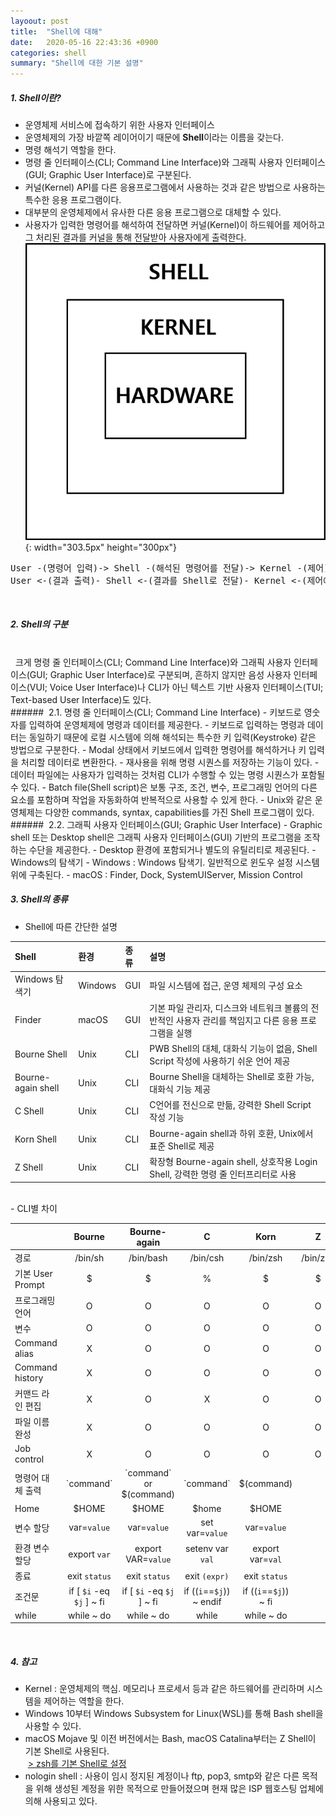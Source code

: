 ```yaml
---
layoout: post
title:  "Shell에 대해"
date:   2020-05-16 22:43:36 +0900
categories: shell
summary: "Shell에 대한 기본 설명"
---
```

##### 1. Shell이란?  
- 운영체제 서비스에 접속하기 위한 사용자 인터페이스
- 운영체제의 가장 바깥쪽 레이어이기 때문에 **Shell**이라는 이름을 갖는다.
- 명령 해석기 역할을 한다.
- 명령 줄 인터페이스(CLI; Command Line Interface)와 그래픽 사용자 인터페이스(GUI; Graphic User Interface)로 구분된다.
- 커널(Kernel) API를 다른 응용프로그램에서 사용하는 것과 같은 방법으로 사용하는 특수한 응용 프로그램이다.
- 대부분의 운영체제에서 유사한 다른 응용 프로그램으로 대체할 수 있다.
- 사용자가 입력한 명령어를 해석하여 전달하면 커널(Kernel)이 하드웨어를 제어하고 그 처리된 결과를 커널을 통해 전달받아 사용자에게 출력한다.  ![Shell 설명](/assets/images/post_shell.png){: width="303.5px" height="300px"}
<pre>
User -(명령어 입력)-> Shell -(해석된 명령어를 전달)-> Kernel -(제어)-> Hardware
User <-(결과 출력)- Shell <-(결과를 Shell로 전달)- Kernel <-(제어에 대한 결과 전달)- Hardware
</pre>

<br>  

##### 2. Shell의 구분  
<br>
&nbsp; 크게 명령 줄 인터페이스(CLI; Command Line Interface)와 그래픽 사용자 인터페이스(GUI; Graphic User Interface)로 구분되며, 흔하지 않지만 음성 사용자 인터페이스(VUI; Voice User Interface)나 CLI가 아닌 텍스트 기반 사용자 인터페이스(TUI; Text-based User Interface)도 있다.

<br>
###### &nbsp;2.1. 명령 줄 인터페이스(CLI; Command Line Interface)
- 키보드로 영숫자를 입력하여 운영체제에 명령과 데이터를 제공한다.
- 키보드로 입력하는 명령과 데이터는 동일하기 때문에 로컬 시스템에 의해 해석되는 특수한 키 입력(Keystroke) 같은 방법으로 구분한다.
- Modal 상태에서 키보드에서 입력한 명령어를 해석하거나 키 입력을 처리할 데이터로 변환한다.
- 재사용을 위해 명령 시퀀스를 저장하는 기능이 있다.
- 데이터 파일에는 사용자가 입력하는 것처럼 CLI가 수행할 수 있는 명령 시퀀스가 포함될 수 있다.
- Batch file(Shell script)은 보통 구조, 조건, 변수, 프로그래밍 언어의 다른 요소를 포함하며 작업을 자동화하여 반복적으로 사용할 수 있게 한다.
- Unix와 같은 운영체제는 다양한 commands, syntax, capabilities를 가진 Shell 프로그램이 있다.

<br>  
###### &nbsp;2.2. 그래픽 사용자 인터페이스(GUI; Graphic User Interface)  
- Graphic shell 또는 Desktop shell은 그래픽 사용자 인터페이스(GUI) 기반의 프로그램을 조작하는 수단을 제공한다.
- Desktop 환경에 포함되거나 별도의 유틸리티로 제공된다.
- Windows의 탐색기 
- Windows : Windows 탐색기. 일반적으로 윈도우 설정 시스템 위에 구축된다.
- macOS : Finder, Dock, SystemUIServer, Mission Control

<br>

##### 3. Shell의 종류

- Shell에 따른 간단한 설명  

|Shell                    |환경       |종류|설명 |
|:------------------|:----------|:----|:- |
|Windows 탐색기 |Windows|GUI|파일 시스템에 접근, 운영 체제의 구성 요소|
|Finder                  |macOS   |GUI|기본 파일 관리자, 디스크와 네트워크 볼륨의 전반적인 사용자 관리를 책임지고 다른 응용 프로그램을 실행|
|Bourne Shell        |Unix       |CLI|PWB Shell의 대체,  대화식 기능이 없음, Shell Script 작성에 사용하기 쉬운 언어 제공|
|Bourne-again shell|Unix       |CLI|Bourne Shell을 대체하는 Shell로 호환 가능, 대화식 기능 제공|
|C Shell                 |Unix        |CLI|C언어를 전신으로 만듦, 강력한 Shell Script 작성 기능|
|Korn Shell            |Unix        |CLI|Bourne-again shell과 하위 호환, Unix에서 표준 Shell로 제공|
|Z Shell                 |Unix        |CLI|확장형 Bourne-again shell, 상호작용 Login Shell, 강력한 명령 줄 인터프리터로 사용|

<br>
- CLI별 차이  

|                                         |Bourne          |Bourne-again                       |C            |Korn      |Z            |
|:--------------------|:-------------:|:------------------------------:|:---------:|:---------:|:---------:|
|경로                       |/bin/sh         |/bin/bash                             |/bin/csh|/bin/zsh |/bin/zsh |
|기본 User Prompt  |$                   |$                                          |%          |$             |$            |
|프로그래밍 언어    |O                  |O                                          |O          |O            |O           |
|변수                        |O                  |O                                          |O          |O            |O           |
|Command alias      |X                  |O                                          |O          |O            |O           |
|Command history  |X                  |O                                          |O          |O            |O           |
|커맨드 라인 편집   |X                  |O                                          |X          |O            |O           |
|파일 이름 완성       |X                  |O                                          |O          |O            |O           |
|Job control             |X                  |O                                          |O          |O            |O           |
|명령어 대체 출력   |\`command\` |\`command\` or $(command) |\`command\` |$(command) |  |
|Home                     |$HOME  | $HOME | $home | $HOME |             |
|변수 할당               |var=`value`  | var=`value` | set var=`value` | var=`value` |             |
|환경 변수 할당      |export `var`  | export VAR=`value` | setenv var `val` | export var=`val` |             |
|종료                      |exit `status`  | exit `status` | exit `(expr)` | exit `status` |             |
|조건문            |if [ `$i` -eq `$j` ] ~ fi  |if [ `$i` -eq `$j` ] ~ fi  |if ((`i`==`$j`)) ~ endif  |if ((`i`==`$j`)) ~ fi   |             |
|while                     |while ~ do  | while ~ do | while | while ~ do |             |

<br>

##### 4. 참고   
- Kernel : 운영체제의 핵심. 메모리나 프로세서 등과 같은 하드웨어를 관리하며 시스템을 제어하는 역할을 한다.
- Windows 10부터 Windows Subsystem for Linux(WSL)를 통해 Bash shell을 사용할 수 있다.
- macOS Mojave 및 이전 버전에서는 Bash, macOS Catalina부터는 Z Shell이 기본 Shell로 사용된다.  <br> &nbsp;[> zsh를 기본 Shell로 설정](https://support.apple.com/en-us/HT208050)  
- nologin shell : 사용이 임시 정지된 계정이나 ftp, pop3, smtp와 같은 다른 목적을 위해 생성된 계정을 위한 목적으로 만들어졌으며 현재 많은 ISP 웹호스팅 업체에 의해 사용되고 있다. 